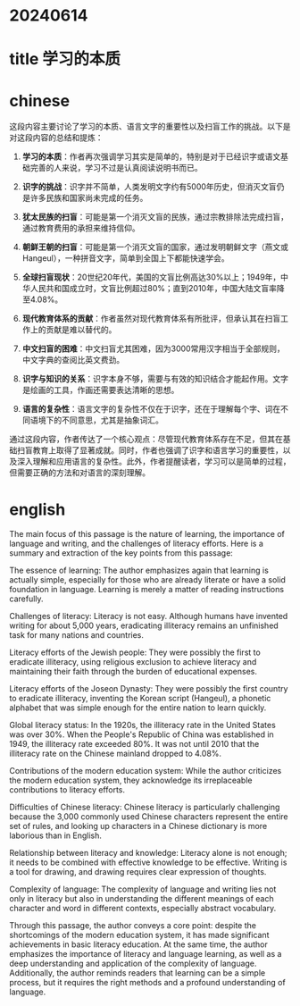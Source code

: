 
# 20240614

# title 学习的本质

# chinese 

这段内容主要讨论了学习的本质、语言文字的重要性以及扫盲工作的挑战。以下是对这段内容的总结和提炼：

1. **学习的本质**：作者再次强调学习其实是简单的，特别是对于已经识字或语文基础完善的人来说，学习不过是认真阅读说明书而已。

2. **识字的挑战**：识字并不简单，人类发明文字约有5000年历史，但消灭文盲仍是许多民族和国家尚未完成的任务。

3. **犹太民族的扫盲**：可能是第一个消灭文盲的民族，通过宗教排除法完成扫盲，通过教育费用的承担来维持信仰。

4. **朝鲜王朝的扫盲**：可能是第一个消灭文盲的国家，通过发明朝鲜文字（燕文或Hangeul），一种拼音文字，简单到全国上下都能快速学会。

5. **全球扫盲现状**：20世纪20年代，美国的文盲比例高达30%以上；1949年，中华人民共和国成立时，文盲比例超过80%；直到2010年，中国大陆文盲率降至4.08%。

6. **现代教育体系的贡献**：作者虽然对现代教育体系有所批评，但承认其在扫盲工作上的贡献是难以替代的。

7. **中文扫盲的困难**：中文扫盲尤其困难，因为3000常用汉字相当于全部规则，中文字典的查阅比英文费劲。

8. **识字与知识的关系**：识字本身不够，需要与有效的知识结合才能起作用。文字是绘画的工具，作画还需要表达清晰的思想。

9. **语言的复杂性**：语言文字的复杂性不仅在于识字，还在于理解每个字、词在不同语境下的不同意思，尤其是抽象词汇。

通过这段内容，作者传达了一个核心观点：尽管现代教育体系存在不足，但其在基础扫盲教育上取得了显著成就。同时，作者也强调了识字和语言学习的重要性，以及深入理解和应用语言的复杂性。此外，作者提醒读者，学习可以是简单的过程，但需要正确的方法和对语言的深刻理解。

# english
The main focus of this passage is the nature of learning, the importance of language and writing, and the challenges of literacy efforts. Here is a summary and extraction of the key points from this passage:

The essence of learning: The author emphasizes again that learning is actually simple, especially for those who are already literate or have a solid foundation in language. Learning is merely a matter of reading instructions carefully.

Challenges of literacy: Literacy is not easy. Although humans have invented writing for about 5,000 years, eradicating illiteracy remains an unfinished task for many nations and countries.

Literacy efforts of the Jewish people: They were possibly the first to eradicate illiteracy, using religious exclusion to achieve literacy and maintaining their faith through the burden of educational expenses.

Literacy efforts of the Joseon Dynasty: They were possibly the first country to eradicate illiteracy, inventing the Korean script (Hangeul), a phonetic alphabet that was simple enough for the entire nation to learn quickly.

Global literacy status: In the 1920s, the illiteracy rate in the United States was over 30%. When the People's Republic of China was established in 1949, the illiteracy rate exceeded 80%. It was not until 2010 that the illiteracy rate on the Chinese mainland dropped to 4.08%.

Contributions of the modern education system: While the author criticizes the modern education system, they acknowledge its irreplaceable contributions to literacy efforts.

Difficulties of Chinese literacy: Chinese literacy is particularly challenging because the 3,000 commonly used Chinese characters represent the entire set of rules, and looking up characters in a Chinese dictionary is more laborious than in English.

Relationship between literacy and knowledge: Literacy alone is not enough; it needs to be combined with effective knowledge to be effective. Writing is a tool for drawing, and drawing requires clear expression of thoughts.

Complexity of language: The complexity of language and writing lies not only in literacy but also in understanding the different meanings of each character and word in different contexts, especially abstract vocabulary.

Through this passage, the author conveys a core point: despite the shortcomings of the modern education system, it has made significant achievements in basic literacy education. At the same time, the author emphasizes the importance of literacy and language learning, as well as a deep understanding and application of the complexity of language. Additionally, the author reminds readers that learning can be a simple process, but it requires the right methods and a profound understanding of language.

